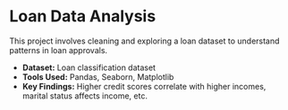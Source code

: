 # Loan Data Analysis  
This project involves cleaning and exploring a loan dataset to understand patterns in loan approvals.  
- **Dataset:** Loan classification dataset  
- **Tools Used:** Pandas, Seaborn, Matplotlib  
- **Key Findings:** Higher credit scores correlate with higher incomes, marital status affects income, etc.  
